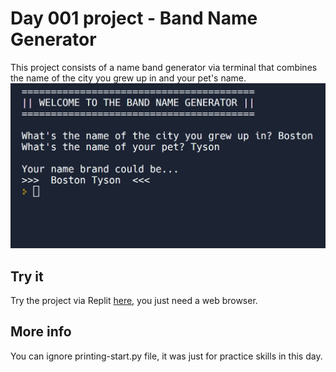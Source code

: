 # Day 001 project - Band Name Generator

This project consists of a name band generator via terminal that combines the name of the city you grew up in and your pet's name.
![Cover](cover.png)

## Try it

Try the project via Replit [here](https://replit.com/@DarienPerez29/band-name-generator?embed=1&output=1), you just need a web browser.

## More info

You can ignore printing-start.py file, it was just for practice skills in this day.